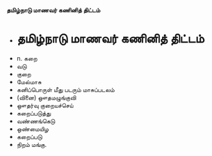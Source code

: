 **தமிழ்நாடு மாணவர் கணினித் திட்டம்**
- # தமிழ்நாடு மாணவர் கணினித் திட்டம்
- n. கறை
- வடு
- குறை
- மேல்மாசு
- கனிப்பொருள் மீது படரும் மாசுப்படலம்
- (வினை) ஔதமழுங்குவி
- ஔதர்வு குறையச்செய்
- கறைப்படுத்து
- வண்ணங்கெடு
- ஒண்மையிழ
- கறைப்படு
- நிறம் மங்கு.

